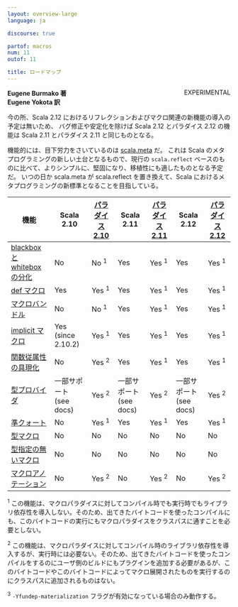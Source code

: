 ```yaml
---
layout: overview-large
language: ja

discourse: true

partof: macros
num: 11
outof: 11

title: ロードマップ
---
```


<span class="label warning" style="float: right;">EXPERIMENTAL</span>

**Eugene Burmako 著**<br>
**Eugene Yokota 訳**

今の所、Scala 2.12 におけるリフレクションおよびマクロ関連の新機能の導入の予定は無いため、
バグ修正や安定化を除けば Scala 2.12 とパラダイス 2.12 の機能は Scala 2.11 とパラダイス 2.11 と同じものとなる。

機能的には、目下労力をさいているのは [scala.meta](http://scalameta.org) だ。
これは Scala のメタプログラミングの新しい土台となるもので、現行の `scala.reflect` ベースのものに比べて、よりシンプルに、堅固になり、移植性にも適したものとなる予定だ。
いつの日か scala.meta が scala.reflect を置き換えて、Scala におけるメタプログラミングの新標準となることを目指している。

| 機能                                                                           | Scala 2.10                 | [パラダイス 2.10](/ja/overviews/macros/paradise.html) | Scala 2.11                 | [パラダイス 2.11](/ja/overviews/macros/paradise.html) | Scala 2.12                  | [パラダイス 2.12](/ja/overviews/macros/paradise.html) |
|-----------------------------------------------------------------------------------|----------------------------|--------------------------------------------------|----------------------------|--------------------------------------------------|-----------------------------|--------------------------------------------------|
| [blackbox と whitebox の分化](/ja/overviews/macros/blackbox-whitebox.html)          | No                         | No  <sup>1</sup>                                 | Yes                        | Yes <sup>1</sup>                                 | Yes                         | Yes <sup>1</sup>                                 |
| [def マクロ](/ja/overviews/macros/overview.html)                                     | Yes                        | Yes <sup>1</sup>                                 | Yes                        | Yes <sup>1</sup>                                 | Yes                         | Yes <sup>1</sup>                                 |
| [マクロバンドル](/ja/overviews/macros/bundles.html)                                   | No                         | No  <sup>1</sup>                                 | Yes                        | Yes <sup>1</sup>                                 | Yes                         | Yes <sup>1</sup>                                 |
| [implicit マクロ](/ja/overviews/macros/implicits.html)                               | Yes (since 2.10.2)         | Yes <sup>1</sup>                                 | Yes                        | Yes <sup>1</sup>                                 | Yes                         | Yes <sup>1</sup>                                 |
| [関数従属性の具現化](/ja/overviews/macros/implicits.html#fundep_materialization) | No                         | Yes <sup>2</sup>                                 | Yes                        | Yes <sup>1</sup>                                 | Yes                         | Yes <sup>1</sup>                                 |
| [型プロバイダ](/ja/overviews/macros/typeproviders.html)                            | 一部サポート (see docs) | Yes <sup>2</sup>                                 | 一部サポート (see docs) | Yes <sup>2</sup>                                 | 一部サポート (see docs)  | Yes <sup>2</sup>                                 |
| [準クォート](/ja/overviews/quasiquotes/intro.html)                                 | No                         | Yes <sup>1</sup>                                 | Yes                        | Yes <sup>1</sup>                                 | Yes                         | Yes <sup>1</sup>                                 |
| [型マクロ](/ja/overviews/macros/typemacros.html)                                  | No                         | No                                               | No                         | No                                               | No                          | No                                               |
| [型指定の無いマクロ](/ja/overviews/macros/untypedmacros.html)                            | No                         | No                                               | No                         | No                                               | No                          | No                                               |
| [マクロアノテーション](/ja/overviews/macros/annotations.html)                           | No                         | Yes <sup>2</sup>                                 | No                         | Yes <sup>2</sup>                                 | No                          | Yes <sup>2</sup>                                 |

<p><sup>1</sup> この機能は、マクロパラダイスに対してコンパイル時でも実行時でもライブラリ依存性を導入しない。そのため、出てきたバイトコードを使ったコンパイルにも、このバイトコードの実行にもマクロパラダイスをクラスパスに通すことを必要としない。</p>
<p><sup>2</sup> この機能は、マクロパラダイスに対してコンパイル時のライブラリ依存性を導入するが、実行時には必要ない。そのため、出てきたバイトコードを使ったコンパイルをするのにユーザ側のビルドにもプラグインを追加する必要があるが、このバイトコードやこのバイトコードによってマクロ展開されたものを実行するのにクラスパスに追加されるものはない。</p>
<p><sup>3</sup> <code>-Yfundep-materialization</code> フラグが有効になっている場合のみ動作する。</p>
